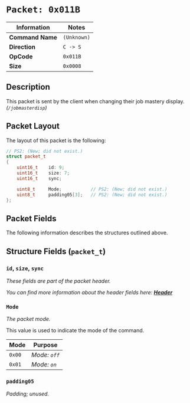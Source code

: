 # `Packet: 0x011B`

| Information               | Notes |
|---                        |---    |
| **Command Name**          | `(Unknown)` |
| **Direction**             | `C -> S` |
| **OpCode**                | `0x011B` |
| **Size**                  | `0x0008` |

## Description

This packet is sent by the client when changing their job mastery display. _(`/jobmasterdisp`)_

## Packet Layout

The layout of this packet is the following:

```cpp
// PS2: (New; did not exist.)
struct packet_t
{
    uint16_t    id: 9;
    uint16_t    size: 7;
    uint16_t    sync;

    uint8_t     Mode;           // PS2: (New; did not exist.)
    uint8_t     padding05[3];   // PS2: (New; did not exist.)
};
```

## Packet Fields

The following information describes the structures outlined above.

## Structure Fields (`packet_t`)

### `id`, `size`, `sync`

_These fields are part of the packet header._

_You can find more information about the header fields here: [**Header**](/world/HEADER.md)_

### `Mode`

_The packet mode._

This value is used to indicate the mode of the command.

| Mode | Purpose |
| --- | --- |
| `0x00` | _Mode: `off`_ |
| `0x01` | _Mode: `on`_ |

### `padding05`

_Padding; unused._
